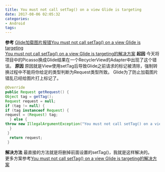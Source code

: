 ```yaml
---
title: You must not call setTag() on a view Glide is targeting
date: 2017-08-06 02:05:32
categories:
- Android
tags: 
---
```

**参考**
[Glide加载图片报错You must not call setTag() on a view Glide is targeting](http://www.cnblogs.com/zzq-include/p/6135312.html)  
[You must not call setTag() on a view Glide is targeting的解决方案](http://blog.csdn.net/qq_26411333/article/details/52034444)
**起因**
今天将项目中的Picasso换成Glide结果在一个RecyclerView的Adapter中出现了这个错误。
**原因**
原因就是View使用setTag后导致Glide之前请求的标记被清除，强制转换过程中不能将你给定的类型判断为Request类型所致。
Glide为了防止加载图片错乱已经给图片打上标记了。
```java
@Override
public Request getRequest() {
Object tag = getTag();
Request request = null;
if (tag != null) {
if (tag instanceof Request) {
request = (Request) tag;
  } else {
throw new IllegalArgumentException("You must not call setTag() on a view Glide is targeting");
  }
 }
  return request;
 }
```
**解决方法**
最直接的方法就是将删掉前面设置的setTag()，我就是这样解决的。  
更多方案参考[You must not call setTag() on a view Glide is targeting的解决方案](http://blog.csdn.net/qq_26411333/article/details/52034444)